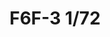---
title: "F6F-3 1/72"
price: 1650.00 
desc: "PROFIPACK, F6F-3 1/72, razmera: 1/72"
img_path: "/assets/img/7074.jpg"
brand: AMMO
available: true
special_offer: false
new: false
soon: false
cat: "Plasticne-Makete"
subcat: "PM-EDUARD"
subsubcat: ""
---